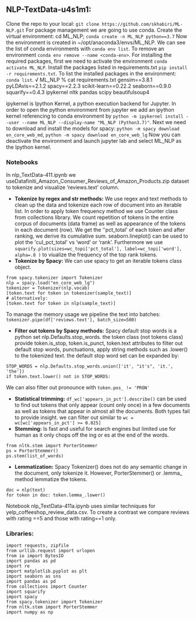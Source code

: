 ## NLP-TextData-u4s1m1:
Clone the repo to your local: `git clone https://github.com/skhabiri/ML-NLP.git`
For package management we are going to use conda.
Create the virtual environment: cd ML_NLP; `conda create -n ML_NLP python==3.7`
Now the environment is created in ~/opt/anaconda3/envs/ML_NLP. We can see the list of conda environments with `conda env list`. To remove an environment `conda env remove --name <conda-env>`. 
For installing the required packages, first we need to activate the environment `conda activate ML_NLP`. 
Install the packages listed in requirements.txt `pip install -r requirements.txt`. To list the installed packages in the environment: `conda list`. 
√ ML_NLP % cat requirements.txt
gensim==3.8.1
pyLDAvis==2.1.2
spacy==2.2.3
scikit-learn==0.22.2
seaborn==0.9.0
squarify==0.4.3
ipykernel
nltk
pandas
scipy
beautifulsoup4

ipykernel is Ipython Kernel, a python execution backend for Jupyter. In order to open the python environment from jupyter we add an ipython kernel referencing to conda environment by `python -m ipykernel install --user --name ML_NLP --display-name "ML_NLP (Python3.7)"`.
Next we need to download and install the models for spacy: `python -m spacy download en_core_web_md`, `python -m spacy download en_core_web_lg`
Now you can deactivate the environment and launch jupyter lab and select ML_NLP as the Ipython kernel.

### Notebooks
In nlp_TextData-411.ipynb we useDatafiniti_Amazon_Consumer_Reviews_of_Amazon_Products.zip dataset to tokenize and visualize ‘reviews.text’ column. 
- **Tokenize by regex and str methods:** We use regex and text methods to clean up the data and tokenize each row of document into an iterable list. In order to apply token frequency method we use Counter class from collections library. We count repetition of tokens in the entire corpus of documents (data frame) as well as appearance of the tokens in each document (row). We get the ‘'pct_total' of each token and after ranking, we derive its cumulative sum. seaborn.lineplot() can be used to plot the 'cul_pct_total' vs ‘word’ or ‘rank’. Furthermore we use `squarify.plot(sizes=wc_topi['pct_total'], label=wc_topi['word'], alpha=.8 )` to viualize the frequency of the top rank tokens.
- **Tokenize by Spacy:** We can use spacy to get an iterable tokens class object.
```
from spacy.tokenizer import Tokenizer
nlp = spacy.load("en_core_web_lg")
tokenizer = Tokenizer(nlp.vocab)
[token.text for token in tokenizer(sample_text)]
# alternatively:
[token.text for token in nlp(sample_text)]
```
To manage the memory usage we pipeline the text into batches: `tokenizer.pipe(df['reviews.text'], batch_size=500)`
- **Filter out tokens by Spacy methods:** Spacy default stop words  is a python set nlp.Defaults.stop_words. the token class (not tokens class) provide token.is_stop, token.is_punct, token.text attributes to filter out default stop words, punctuations, apply string methods such as .lower() to the tokenized text. the default stop word set can be expanded by: 
```
STOP_WORDS = nlp.Defaults.stop_words.union(['it', "it's", 'it.', 'the'])
if token.text.lower() not in STOP_WORDS:
```
We can also filter out pronounce with `token.pos_ != 'PRON'`
- **Statistical trimming:** `df_wc['appears_in_pct'].describe()` can be used to find out tokens that only appear (count only once) in a few documents as well as tokens that appear in almost all the documents. Both types fail to provide insight. we can filter out similar to `wc = wc[wc['appears_in_pct'] >= 0.025]`
- **Stemming:** Is fast and useful for search engines but limited use for human as it only chops off the ing or es at the end of the words. 
```
from nltk.stem import PorterStemmer
ps = PorterStemmer()
ps.stem(list_of_words)
```
- **Lemmatization:** Spacy Tokenizer() does not do any semantic change in the document, only tokenize it. However, PorterStemmer() or .lemma_ method lemmatize the tokens.
```
doc = nlp(text)
for token in doc: token.lemma_.lower()
```

Notebook nlp_TextData-411a.ipynb uses similar techniques for yelp_coffeeshop_review_data.csv. To create a contrast we compare reviews with rating ==5 and those with rating==1 only.

### Libraries:
```
import requests, zipfile
from urllib.request import urlopen
from io import BytesIO
import pandas as pd
import re
import matplotlib.pyplot as plt
import seaborn as sns
import pandas as pd
from collections import Counter
import squarify
import spacy
from spacy.tokenizer import Tokenizer
from nltk.stem import PorterStemmer
import numpy as np
```

